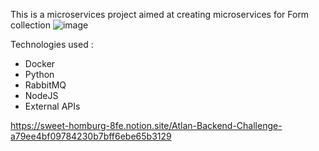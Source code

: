 This is a microservices project aimed at creating microservices for Form collection
![image](https://github.com/user-attachments/assets/3ced4c7a-56ed-4e70-9ec4-947cafcb3a37)

Technologies used : 
- Docker
- Python
- RabbitMQ
- NodeJS
- External APIs

https://sweet-homburg-8fe.notion.site/Atlan-Backend-Challenge-a79ee4bf09784230b7bff6ebe65b3129
